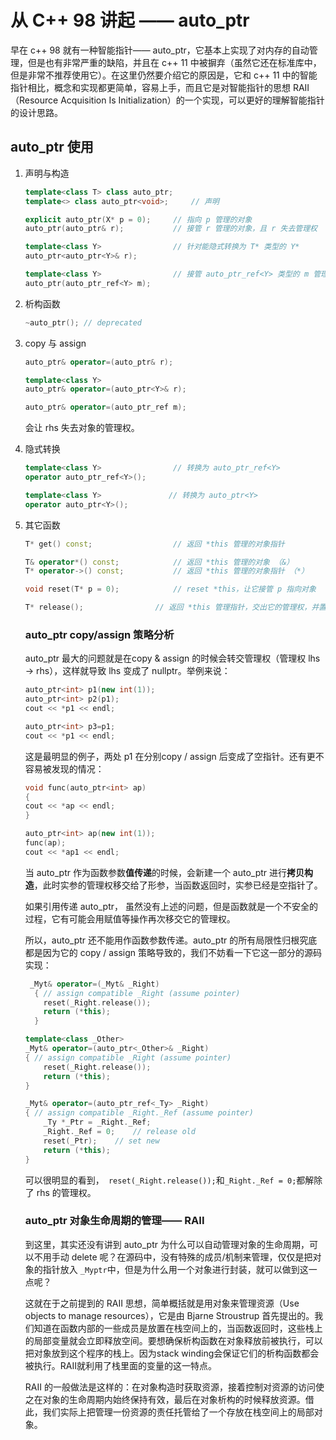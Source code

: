 # 从 C++ 98 讲起 —— auto_ptr

早在 c++ 98 就有一种智能指针—— auto_ptr，它基本上实现了对内存的自动管理，但是也有非常严重的缺陷，并且在 c++ 11 中被摒弃（虽然它还在标准库中，但是非常不推荐使用它）。在这里仍然要介绍它的原因是，它和 c++ 11 中的智能指针相比，概念和实现都更简单，容易上手，而且它是对智能指针的思想 RAII （Resource Acquisition Is Initialization）的一个实现，可以更好的理解智能指针的设计思路。

## auto_ptr 使用

1. 声明与构造

   ```c++
   template<class T> class auto_ptr;
   template<> class auto_ptr<void>; 	// 声明

   explicit auto_ptr(X* p = 0);     // 指向 p 管理的对象
   auto_ptr(auto_ptr& r);           // 接管 r 管理的对象，且 r 失去管理权

   template<class Y>                // 针对能隐式转换为 T* 类型的 Y*
   auto_ptr<auto_ptr<Y>& r);

   template<class Y>                // 接管 auto_ptr_ref<Y> 类型的 m 管理的对象
   auto_ptr(auto_ptr_ref<Y> m);   
   ```

2. 析构函数

   ```c++
   ~auto_ptr(); // deprecated
   ```

3. copy 与 assign

   ```c++
   auto_ptr& operator=(auto_ptr& r);    

   template<class Y>                  
   auto_ptr& operator=(auto_ptr<Y>& r);

   auto_ptr& operator=(auto_ptr_ref m); 
   ```

   会让 rhs 失去对象的管理权。

4. 隐式转换

   ```c++
   template<class Y>                // 转换为 auto_ptr_ref<Y>
   operator auto_ptr_ref<Y>();

   template<class Y>               // 转换为 auto_ptr<Y>
   operator auto_ptr<Y>();
   ```

5. 其它函数

   ```c++
   T* get() const;                  // 返回 *this 管理的对象指针

   T& operator*() const;            // 返回 *this 管理的对象 （&）
   T* operator->() const;           // 返回 *this 管理的对象指针 （*）

   void reset(T* p = 0);            // reset *this，让它接管 p 指向对象

   T* release();       			// 返回 *this 管理指针，交出它的管理权，并置nullptr
   ```

   ### auto_ptr copy/assign 策略分析

   auto_ptr 最大的问题就是在copy & assign 的时候会转交管理权（管理权 lhs -> rhs），这样就导致 lhs 变成了 nullptr。举例来说：

   ```c++
   auto_ptr<int> p1(new int(1));
   auto_ptr<int> p2(p1);
   cout << *p1 << endl;

   auto_ptr<int> p3=p1;
   cout << *p1 << endl;
   ```

   这是最明显的例子，两处 p1 在分别copy / assign 后变成了空指针。还有更不容易被发现的情况：

   ```c++
   void func(auto_ptr<int> ap)
   {
   cout << *ap << endl;
   }

   auto_ptr<int> ap(new int(1));
   func(ap);
   cout << *ap1 << endl;
   ```

   当 auto_ptr 作为函数参数**值传递**的时候，会新建一个 auto_ptr 进行**拷贝构造**，此时实参的管理权移交给了形参，当函数返回时，实参已经是空指针了。

   如果引用传递 auto_ptr， 虽然没有上述的问题，但是函数就是一个不安全的过程，它有可能会用赋值等操作再次移交它的管理权。

   所以，auto_ptr 还不能用作函数参数传递。auto_ptr 的所有局限性归根究底都是因为它的 copy / assign 策略导致的，我们不妨看一下它这一部分的源码实现：

   ```c++
    _Myt& operator=(_Myt& _Right)                      
     { // assign compatible _Right (assume pointer)
       reset(_Right.release());
       return (*this);
     }

   template<class _Other>                            
   _Myt& operator=(auto_ptr<_Other>& _Right)
   { // assign compatible _Right (assume pointer)
       reset(_Right.release());
       return (*this);
   }

   _Myt& operator=(auto_ptr_ref<_Ty> _Right)         
   { // assign compatible _Right._Ref (assume pointer)
       _Ty *_Ptr = _Right._Ref;
       _Right._Ref = 0;    // release old
       reset(_Ptr);    // set new
       return (*this);
   }
   ```

   可以很明显的看到，` reset(_Right.release());`和`_Right._Ref = 0;`都解除了 rhs 的管理权。

   ### auto_ptr 对象生命周期的管理—— RAII 

   到这里，其实还没有讲到 auto_ptr 为什么可以自动管理对象的生命周期，可以不用手动 delete 呢？在源码中，没有特殊的成员/机制来管理，仅仅是把对象的指针放入 `_Myptr`中，但是为什么用一个对象进行封装，就可以做到这一点呢？

   这就在于之前提到的 RAII 思想，简单概括就是用对象来管理资源（Use objects to manage resources），它是由 Bjarne Stroustrup 首先提出的。我们知道在函数内部的一些成员是放置在栈空间上的，当函数返回时，这些栈上的局部变量就会立即释放空间。要想确保析构函数在对象释放前被执行，可以把对象放到这个程序的栈上。因为stack winding会保证它们的析构函数都会被执行。RAII就利用了栈里面的变量的这一特点。

   RAII 的一般做法是这样的：在对象构造时获取资源，接着控制对资源的访问使之在对象的生命周期内始终保持有效，最后在对象析构的时候释放资源。借此，我们实际上把管理一份资源的责任托管给了一个存放在栈空间上的局部对象。





